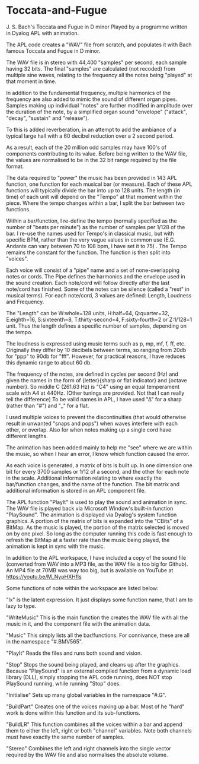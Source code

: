 # Toccata-and-Fugue
J. S. Bach's Toccata and Fugue in D minor Played by a programme written in Dyalog APL with animation. 

The APL code creates a "WAV" file from scratch, and populates it with Bach famous Toccata and Fugue in D minor.

The WAV file is in stereo with 44,400 "samples" per second, each sample having 32 bits. The final "samples" are calculated (not recoded) from multiple sine waves, relating to the frequency all the notes being "played" at that  moment in time.

In addition to the fundamental frequency, multiple harmonics of the frequency are also added to mimic the sound of different organ pipes. Samples making up individual "notes" are further modified in amplitude over the duration of the note, by a simplified organ sound "envelope" ("attack", "decay", "sustain" and "release").

To this is added reverberation, in an attempt to add the ambiance of a typical large hall with a 60 decibel reduction over a 2 second period. 

As a result, each of the 20 million odd samples may have 100's of components contributing to its value. Before being written to the WAV file, the values are normalised to be in the 32 bit range required by the file format.

The data required to "power" the music has been provided in 143 APL function, one function for each musical bar (or measure). Each of these APL functions will typically divide the bar into up to 128 units. The length (in time) of each unit will depend on the "Tempo" at that moment within the piece. Where the tempo changes within a bar, I split the bar between two functions.

Within a bar/function, I re-define the tempo (normally specified as the number of "beats per minute") as the number of samples per 1/128 of the bar.  I re-use the names used for Tempo's in classical music, but with specific BPM, rather than the very vague values in common use (E.G. Andante can vary between 70 to 108 bpm, I have set it to 75) . The Tempo remains the constant for the function. The function is then split into "voices".

Each voice will consist of a "pipe" name and a set of none-overlapping notes or cords. The Pipe defines the harmonics and the envelope used in the sound creation. Each note/cord will follow directly after the last note/cord has finished. Some of the notes can be silence (called a "rest" in musical terms). For each note/cord, 3 values are defined: Length, Loudness and Frequency.

The "Length" can be W:whole=128 units, H:half=64, Q:quarter=32, E:eighth=16, S:sixteenth=8, T:thirty-second=4, F:sixty-fourth=2 or Z:1/128=1 unit.  Thus the length defines a specific number of samples, depending on the tempo.

The loudness is expressed using music terms such as p, mp, mf, f, ff, etc. Originally they differ by 10 decibels between terms, so ranging from 20db for "ppp" to 90db for "fff". However, for practical reasons, I have reduces this dynamic range to about 60 db.

The frequency of the notes, are defined in cycles per second (Hz) and given the names in the form of {letter}{sharp or flat indicator} and {octave number}. So middle C (261.63 Hz) is "C4" using an equal temperament scale with A4 at 440Hz. (Other tunings are provided. Not that I can really tell the difference) To be valid names in APL, I have used "∆" for a sharp (rather than "#") and "_" for a flat.

I used multiple voices to prevent the discontinuities (that would otherwise result in unwanted "snaps and pops") when waves interfere with each other, or overlap. Also for when notes making up a single cord have different lengths.

The animation has been added mainly to help me "see" where we are within the music, so when I hear an error, I know which function caused the error.

As each voice is generated, a matrix of bits is built up. In one dimension one bit for every 3700 samples or 1/12 of a second, and the other for each note in the scale. Additional information relating to where exactly the bar/function changes, and the name of the function. The bit matrix and additional information is stored in an APL component file.

The APL function "PlayIt" is used to play the sound and animation in sync. The WAV file is played back via Microsoft Window's built-in function "PlaySound". The animation is displayed via Dyalog's system function graphics. A portion of the matrix of bits is expanded into the "CBits" of a BitMap. As the music is played, the portion of the matrix selected is moved on by one pixel. So long as the computer running this code is fast enough to refresh the BitMap at a faster rate than the music being played, the animation is kept in sync with the music.

In addition to the APL workspace, I have included a copy of the sound file (converted from WAV into a MP3 file, as the WAV file is too big for Github). An MP4 file at 70MB was way too big, but is available on YouTube at https://youtu.be/M_NypHXHfls

Some functions of note within the workspace are listed below:

"lx" is the latent expression. It just displays some function name, that I am to lazy to type.

"WriteMusic" This is the main function the creates the WAV file with all the music in it, and the component file with the animation data.

"Music" This simply lists all the bar/functions. For connivance, these are all in the namespace "#.BMV565".

"PlayIt"  Reads the files and runs both sound and vision.

"Stop" Stops the sound being played, and cleans up after the graphics. Because "PlaySound" is an external compiled function from a dynamic load library (DLL), simply stopping the APL code running, does NOT stop PlaySound running, while running "Stop" does.

"Initialise" Sets up many global variables in the namespace "#.G". 

"BuildPart" Creates one of the voices making up a bar. Most of he "hard" work is done within this function and its sub-functions.

"BuildLR" This function combines all the voices within a bar and append them to either the left, right or both "channel" variables. Note both channels must have exactly the same number of samples.

"Stereo" Combines the left and right channels into the single vector required by the WAV file and also normalises the absolute volume.
